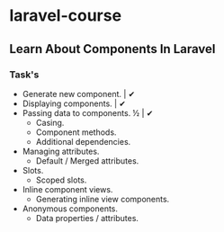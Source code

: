 # laravel-course
## Learn About Components In Laravel
### Task's
- Generate new component. | ✔
- Displaying components. | ✔
- Passing data to components. ½ | ✔
  - Casing.
  - Component methods.
  - Additional dependencies.
- Managing attributes.
  - Default / Merged attributes.
- Slots.
  - Scoped slots.
- Inline component views.
  - Generating inline view components.
- Anonymous components.
  - Data properties / attributes.